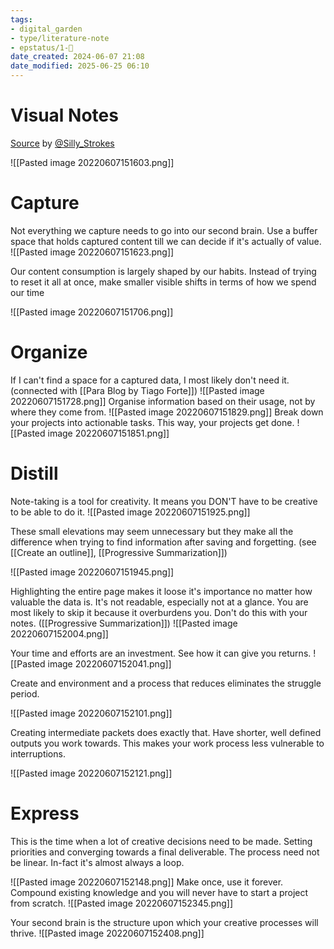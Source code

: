 ```yaml
---
tags: 
- digital_garden
- type/literature-note
- epstatus/1-🌱
date_created: 2024-06-07 21:08
date_modified: 2025-06-25 06:10
---
```

# Visual Notes

[Source](https://twitter.com/Silly_Strokes/status/1532795669458853889?s=20&t=agfAegzS0fM7COpQZ6THyA) by [@Silly_Strokes](https://twitter.com/Silly_Strokes)

![[Pasted image 20220607151603.png]]

# Capture

Not everything we capture needs to go into our second brain. Use a buffer space that holds captured content till we can decide if it's actually of value.
![[Pasted image 20220607151623.png]]

Our content consumption is largely shaped by our habits. Instead of trying to reset it all at once, make smaller visible shifts in terms of how we spend our time

![[Pasted image 20220607151706.png]]

# Organize

If I can't find a space for a captured data, I most likely don't need it. (connected with [[Para Blog by Tiago Forte]])
![[Pasted image 20220607151728.png]]
Organise information based on their usage, not by where they come from.
![[Pasted image 20220607151829.png]]
Break down your projects into actionable tasks. This way, your projects get done.
![[Pasted image 20220607151851.png]]

# Distill

Note-taking is a tool for creativity. It means you DON'T have to be creative to be able to do it.
![[Pasted image 20220607151925.png]]

These small elevations may seem unnecessary but they make all the difference when trying to find information after saving and forgetting. (see [[Create an outline]], [[Progressive Summarization]])

![[Pasted image 20220607151945.png]]

Highlighting the entire page makes it loose it's importance no matter how valuable the data is. It's not readable, especially not at a glance. You are most likely to skip it because it overburdens you. Don't do this with your notes. ([[Progressive Summarization]])
![[Pasted image 20220607152004.png]]

Your time and efforts are an investment. See how it can give you returns.
![[Pasted image 20220607152041.png]]

Create and environment and a process that reduces eliminates the struggle period.

![[Pasted image 20220607152101.png]]

Creating intermediate packets does exactly that. Have shorter, well defined outputs you work towards. This makes your work process less vulnerable to interruptions.

![[Pasted image 20220607152121.png]]

# Express

This is the time when a lot of creative decisions need to be made. Setting priorities and converging towards a final deliverable. The process need not be linear. In-fact it's almost always a loop.

![[Pasted image 20220607152148.png]]
Make once, use it forever. Compound existing knowledge and you will never have to start a project from scratch.
![[Pasted image 20220607152345.png]]

Your second brain is the structure upon which your creative processes will thrive.
![[Pasted image 20220607152408.png]]

